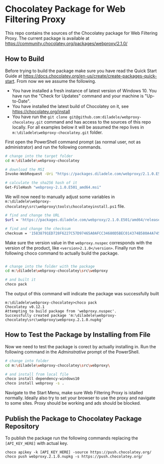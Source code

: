 # Chocolatey Package for Web Filtering Proxy

This repo contains the sources of the Chocolatey package for Web Filtering Proxy. The current package is available at https://community.chocolatey.org/packages/webproxy/2.1.0/

## How to Build

Before trying to build the package make sure you have read the Quick Start Guide at https://docs.chocolatey.org/en-us/create/create-packages-quick-start. From now we we assume the following.

* You have installed a fresh instance of latest version of Windows 10. You have run the "Check for Updates" command and your machine is "Up-to-Date".
* You have installed the latest build of Chocolatey on it, see https://chocolatey.org/install
* You have run the ```git clone git@github.com:diladele/webproxy-chocolatey.git``` command and has access to the sources of this repo locally. For all examples below it will be assumed the repo lives in ```m:\diladele\webproxy-chocolatey.git``` folder.

First open the PowerShell command prompt (as normal user, not as administrator) and run the following commands.

```bash
# change into the target folder
cd m:\diladele\webproxy-chocolatey

# download the MSI
Invoke-WebRequest -Uri "https://packages.diladele.com/webproxy/2.1.0.E501/amd64/release/windows/webproxy-2.1.0.E501_amd64.msi" -OutFile "webproxy-2.1.0.E501_amd64.msi"

# calculate the sha256 hash of it
Get-FileHash "webproxy-2.1.0.E501_amd64.msi"

```

We will now need to manually adjust some variables in ``m:\diladele\webproxy-chocolatey\src\webproxy\tools\chocolateyinstall.ps1`` file.

```bash
# find and change the URL 
$url = 'https://packages.diladele.com/webproxy/2.1.0.E501/amd64/release/windows/webproxy-2.1.0.E501_amd64.msi'

# find and change the checksum
checksum = '15838791ED728F6227C57D97465A0AFCC34680D5BEC014374B580A4A745D8369'
```

Make sure the version value in the ```webproxy.nuspec``` corresponds with the version of the product, like ```<version>2.1.0</version>```. Finally run the following choco command to actually build the package.

```bash

# change into the folder with the package
cd m:\diladele\webproxy-chocolatey\src\webproxy

# and built it
choco pack
```

The output of this command will indicate the package was successfully built

```
m:\diladele\webproxy-chocolatey>choco pack
Chocolatey v0.12.1
Attempting to build package from 'webproxy.nuspec'.
Successfully created package 'm:\diladele\webproxy-chocolatey\src\webproxy\webproxy.2.1.0.nupkg'
```

## How to Test the Package by Installing from File

Now we need to test the package is corect by actually installing in. Run the following command in the *Adminstrative* prompt of the PowerShell.

```bash
# change into folder
cd m:\diladele\webproxy-chocolatey\src\webproxy\

# and install from local file
choco install dependency-windows10
choco install webproxy -s .
```

Navigate to the Start Menu, make sure Web Filtering Proxy is istalled normally. Ideally also try to set your browser to use the proxy and navigate to some sites. Proxy should be working and ads should be blocked.

## Publish the Package to Chocolatey Package Repository

To publish the package run the following commands replacing the ```[API_KEY_HERE]``` with actual key.

```
choco apikey -k [API_KEY_HERE] -source https://push.chocolatey.org/
choco push webproxy.2.1.0.nupkg -s https://push.chocolatey.org/
```